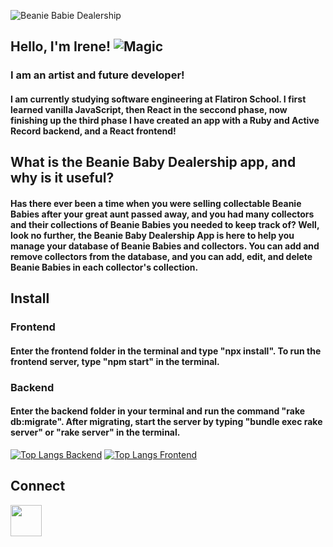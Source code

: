 ![Beanie Babie Dealership](https://user-images.githubusercontent.com/87841931/206652585-13d1b06a-6292-4a95-927b-e94123f5713c.png "README Banner")

## Hello, I'm Irene! ![Magic](https://64.media.tumblr.com/407c399df4c482bdb14643ed4ba9489c/55f9bba375fd71be-0f/s250x400/024c2c10b1d2bee2e6655269746588aeaa075a73.gifv "Magic gif")

### I am an artist and future developer!
#### I am currently studying software engineering at Flatiron School. I first learned vanilla JavaScript, then React in the seccond phase, now finishing up the third phase I have created an app with a Ruby and Active Record backend, and a React frontend!

## What is the Beanie Baby Dealership app, and why is it useful?
#### Has there ever been a time when you were selling collectable Beanie Babies after your great aunt passed away, and you had many collectors and their collections of Beanie Babies you needed to keep track of? Well, look no further, the Beanie Baby Dealership App is here to help you manage your database of Beanie Babies and collectors. You can add and remove collectors from the database, and you can add, edit, and delete Beanie Babies in each collector's collection.

## Install
### Frontend
#### Enter the frontend folder in the terminal and type "npx install". To run the frontend server, type "npm start" in the terminal.
### Backend
#### Enter the backend folder in your terminal and run the command "rake db:migrate". After migrating, start the server by typing "bundle exec rake server" or "rake server" in the terminal.

[![Top Langs Backend](https://github-readme-stats.vercel.app/api/top-langs/?username=irenemanning)](https://github.com/irenemanning/phase-3-sinatra-react-project)
[![Top Langs Frontend](https://github-readme-stats.vercel.app/api/top-langs/?username=irenemanning)](https://github.com/irenemanning/beanie-baby)

## Connect
[<img width="50px" src="https://cdn-icons-png.flaticon.com/128/3992/3992606.png">](https://www.linkedin.com/in/irene-manning-3a287021a/)
